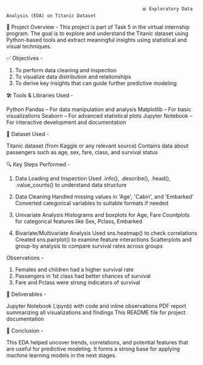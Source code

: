                                                       📊 Exploratory Data Analysis (EDA) on Titanic Dataset

📁 Project Overview - 
This project is part of Task 5 in the virtual internship program. The goal is to explore and understand the Titanic dataset using Python-based tools and extract meaningful insights using statistical and visual techniques.

✅ Objectives - 

1. To perform data cleaning and inspection
2. To visualize data distribution and relationships
3. To derive key insights that can guide further predictive modeling

🛠️ Tools & Libraries Used - 

Python
Pandas – For data manipulation and analysis
Matplotlib – For basic visualizations
Seaborn – For advanced statistical plots
Jupyter Notebook – For interactive development and documentation

📂 Dataset Used - 

Titanic dataset (from Kaggle or any relevant source)
Contains data about passengers such as age, sex, fare, class, and survival status

🔍 Key Steps Performed - 

1. Data Loading and Inspection
Used .info(), .describe(), .head(), .value_counts() to understand data structure

2. Data Cleaning
Handled missing values in 'Age', 'Cabin', and 'Embarked'
Converted categorical variables to suitable formats if needed

3. Univariate Analysis
Histograms and boxplots for Age, Fare
Countplots for categorical features like Sex, Pclass, Embarked

4. Bivariate/Multivariate Analysis
Used sns.heatmap() to check correlations
Created sns.pairplot() to examine feature interactions
Scatterplots and group-by analysis to compare survival rates across groups

Observations - 

1. Females and children had a higher survival rate
2. Passengers in 1st class had better chances of survival
3. Fare and Pclass were strong indicators of survival

📝 Deliverables - 

Jupyter Notebook (.ipynb) with code and inline observations
PDF report summarizing all visualizations and findings
This README file for project documentation

📌 Conclusion - 

This EDA helped uncover trends, correlations, and potential features that are useful for predictive modeling. It forms a strong base for applying machine learning models in the next stages.

